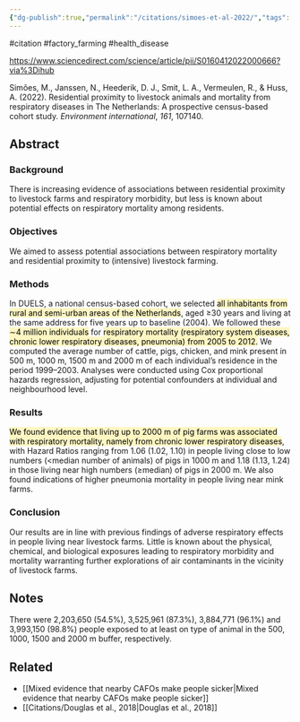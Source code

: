 ```yaml
---
{"dg-publish":true,"permalink":"/citations/simoes-et-al-2022/","tags":["#citation","#factory_farming","#health_disease"],"created":"2025-10-23T17:42:44.258+01:00","updated":"2025-10-23T18:06:08.768+01:00"}
---
```


#citation #factory_farming #health_disease 

https://www.sciencedirect.com/science/article/pii/S0160412022000666?via%3Dihub

Simões, M., Janssen, N., Heederik, D. J., Smit, L. A., Vermeulen, R., & Huss, A. (2022). Residential proximity to livestock animals and mortality from respiratory diseases in The Netherlands: A prospective census-based cohort study. _Environment international_, _161_, 107140.

## Abstract

### Background
There is increasing evidence of associations between residential proximity to livestock farms and respiratory morbidity, but less is known about potential effects on respiratory mortality among residents.

### Objectives
We aimed to assess potential associations between respiratory mortality and residential proximity to (intensive) livestock farming.

### Methods
In DUELS, a national census-based cohort, we selected <mark style="background: #FFF3A3A6;">all inhabitants from rural and semi-urban areas of the Netherlands</mark>, aged ≥30 years and living at the same address for five years up to baseline (2004). We followed these <mark style="background: #FFF3A3A6;">∼4 million individuals</mark> for <mark style="background: #FFF3A3A6;">respiratory mortality (respiratory system diseases, chronic lower respiratory diseases, pneumonia) from 2005 to 2012.</mark> We computed the average number of cattle, pigs, chicken, and mink present in 500 m, 1000 m, 1500 m and 2000 m of each individual’s residence in the period 1999–2003. Analyses were conducted using Cox proportional hazards regression, adjusting for potential confounders at individual and neighbourhood level.

### Results
<mark style="background: #FFF3A3A6;">We found evidence that living up to 2000 m of pig farms was associated with respiratory mortality, namely from chronic lower respiratory diseases</mark>, with Hazard Ratios ranging from 1.06 (1.02, 1.10) in people living close to low numbers (<median number of animals) of pigs in 1000 m and 1.18 (1.13, 1.24) in those living near high numbers (≥median) of pigs in 2000 m. We also found indications of higher pneumonia mortality in people living near mink farms.

### Conclusion
Our results are in line with previous findings of adverse respiratory effects in people living near livestock farms. Little is known about the physical, chemical, and biological exposures leading to respiratory morbidity and mortality warranting further explorations of air contaminants in the vicinity of livestock farms.

## Notes
There were 2,203,650 (54.5%), 3,525,961 (87.3%), 3,884,771 (96.1%) and 3,993,150 (98.8%) people exposed to at least on type of animal in the 500, 1000, 1500 and 2000 m buffer, respectively.

## Related
- [[Mixed evidence that nearby CAFOs make people sicker\|Mixed evidence that nearby CAFOs make people sicker]]
- [[Citations/Douglas et al., 2018\|Douglas et al., 2018]]